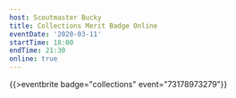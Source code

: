 ```yaml
---
host: Scoutmaster Bucky
title: Collections Merit Badge Online
eventDate: '2020-03-11'
startTime: 18:00
endTime: 21:30
online: true
---
```


{{>eventbrite badge="collections" event="73178973279"}}
